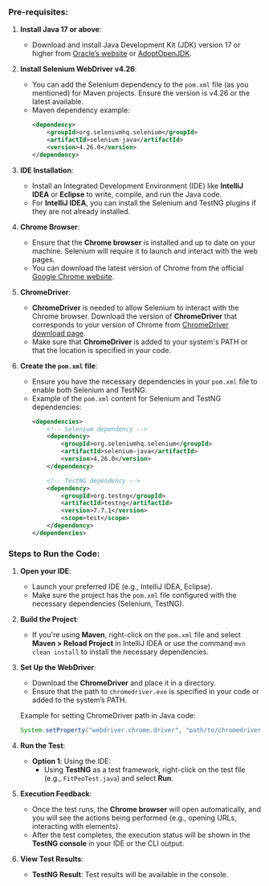 ### Pre-requisites:
1. **Install Java 17 or above**:
   - Download and install Java Development Kit (JDK) version 17 or higher from [Oracle’s website](https://www.oracle.com/java/technologies/javase/jdk17-archive-downloads.html) or [AdoptOpenJDK](https://adoptopenjdk.net/).

2. **Install Selenium WebDriver v4.26**:
   - You can add the Selenium dependency to the `pom.xml` file (as you mentioned) for Maven projects. Ensure the version is v4.26 or the latest available.
   - Maven dependency example:
     ```xml
     <dependency>
         <groupId>org.seleniumhq.selenium</groupId>
         <artifactId>selenium-java</artifactId>
         <version>4.26.0</version>
     </dependency>
     ```

3. **IDE Installation**:
   - Install an Integrated Development Environment (IDE) like **IntelliJ IDEA** or **Eclipse** to write, compile, and run the Java code.
   - For **IntelliJ IDEA**, you can install the Selenium and TestNG plugins if they are not already installed.

4. **Chrome Browser**:
   - Ensure that the **Chrome browser** is installed and up to date on your machine. Selenium will require it to launch and interact with the web pages.
   - You can download the latest version of Chrome from the official [Google Chrome website](https://www.google.com/chrome/).

5. **ChromeDriver**:
   - **ChromeDriver** is needed to allow Selenium to interact with the Chrome browser. Download the version of **ChromeDriver** that corresponds to your version of Chrome from [ChromeDriver download page](https://sites.google.com/a/chromium.org/chromedriver/).
   - Make sure that **ChromeDriver** is added to your system's PATH or that the location is specified in your code.

6. **Create the `pom.xml` file**:
   - Ensure you have the necessary dependencies in your `pom.xml` file to enable both Selenium and TestNG.
   - Example of the `pom.xml` content for Selenium and TestNG dependencies:
     ```xml
     <dependencies>
         <!-- Selenium dependency -->
         <dependency>
             <groupId>org.seleniumhq.selenium</groupId>
             <artifactId>selenium-java</artifactId>
             <version>4.26.0</version>
         </dependency>

         <!-- TestNG dependency -->
         <dependency>
             <groupId>org.testng</groupId>
             <artifactId>testng</artifactId>
             <version>7.7.1</version>
             <scope>test</scope>
         </dependency>
     </dependencies>
     ```

### Steps to Run the Code:

1. **Open your IDE**:
   - Launch your preferred IDE (e.g., IntelliJ IDEA, Eclipse).
   - Make sure the project has the `pom.xml` file configured with the necessary dependencies (Selenium, TestNG).

2. **Build the Project**:
   - If you're using **Maven**, right-click on the `pom.xml` file and select **Maven > Reload Project** in IntelliJ IDEA or use the command `mvn clean install` to install the necessary dependencies.

3. **Set Up the WebDriver**:
   - Download the **ChromeDriver** and place it in a directory.
   - Ensure that the path to `chromedriver.exe` is specified in your code or added to the system’s PATH.

   Example for setting ChromeDriver path in Java code:
   ```java
   System.setProperty("webdriver.chrome.driver", "path/to/chromedriver");
   ```

4. **Run the Test**:
   - **Option 1**: Using the IDE:
     - Using **TestNG** as a test framework, right-click on the test file (e.g., `FitPeoTest.java`) and select **Run**.

5. **Execution Feedback**:
   - Once the test runs, the **Chrome browser** will open automatically, and you will see the actions being performed (e.g., opening URLs, interacting with elements).
   - After the test completes, the execution status will be shown in the **TestNG console** in your IDE or the CLI output.

6. **View Test Results**:
   - **TestNG Result**: Test results will be available in the console.
